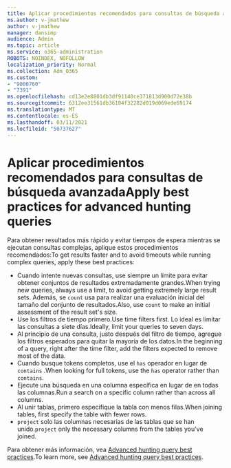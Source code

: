 ```yaml
---
title: Aplicar procedimientos recomendados para consultas de búsqueda avanzada
ms.author: v-jmathew
author: v-jmathew
manager: dansimp
audience: Admin
ms.topic: article
ms.service: o365-administration
ROBOTS: NOINDEX, NOFOLLOW
localization_priority: Normal
ms.collection: Adm_O365
ms.custom:
- "9000760"
- "7391"
ms.openlocfilehash: cd13e2e8801db3df91140ce371813d900d72e38b
ms.sourcegitcommit: 6312ee31561db36104f32282d019d069ede69174
ms.translationtype: MT
ms.contentlocale: es-ES
ms.lasthandoff: 03/11/2021
ms.locfileid: "50737627"
---
```

# <a name="apply-best-practices-for-advanced-hunting-queries"></a><span data-ttu-id="e5dde-102">Aplicar procedimientos recomendados para consultas de búsqueda avanzada</span><span class="sxs-lookup"><span data-stu-id="e5dde-102">Apply best practices for advanced hunting queries</span></span>

<span data-ttu-id="e5dde-103">Para obtener resultados más rápido y evitar tiempos de espera mientras se ejecutan consultas complejas, aplique estos procedimientos recomendados:</span><span class="sxs-lookup"><span data-stu-id="e5dde-103">To get results faster and to avoid timeouts while running complex queries, apply these best practices:</span></span>

- <span data-ttu-id="e5dde-104">Cuando intente nuevas consultas, use siempre un límite para evitar obtener conjuntos de resultados extremadamente grandes.</span><span class="sxs-lookup"><span data-stu-id="e5dde-104">When trying new queries, always use a limit, to avoid getting extremely large result sets.</span></span> <span data-ttu-id="e5dde-105">Además, se `count` usa para realizar una evaluación inicial del tamaño del conjunto de resultados.</span><span class="sxs-lookup"><span data-stu-id="e5dde-105">Also, use `count` to make an initial assessment of the result set's size.</span></span>
- <span data-ttu-id="e5dde-106">Use los filtros de tiempo primero.</span><span class="sxs-lookup"><span data-stu-id="e5dde-106">Use time filters first.</span></span> <span data-ttu-id="e5dde-107">Lo ideal es limitar las consultas a siete días.</span><span class="sxs-lookup"><span data-stu-id="e5dde-107">Ideally, limit your queries to seven days.</span></span>
- <span data-ttu-id="e5dde-108">Al principio de una consulta, justo después del filtro de tiempo, agregue los filtros esperados para quitar la mayoría de los datos.</span><span class="sxs-lookup"><span data-stu-id="e5dde-108">In the beginning of a query, right after the time filter, add the filters expected to remove most of the data.</span></span>
- <span data-ttu-id="e5dde-109">Cuando busque tokens completos, use el `has` operador en lugar de `contains` .</span><span class="sxs-lookup"><span data-stu-id="e5dde-109">When looking for full tokens, use the `has` operator rather than `contains`.</span></span>
- <span data-ttu-id="e5dde-110">Ejecute una búsqueda en una columna específica en lugar de en todas las columnas.</span><span class="sxs-lookup"><span data-stu-id="e5dde-110">Run a search on a specific column rather than across all columns.</span></span>
- <span data-ttu-id="e5dde-111">Al unir tablas, primero especifique la tabla con menos filas.</span><span class="sxs-lookup"><span data-stu-id="e5dde-111">When joining tables, first specify the table with fewer rows.</span></span>
- <span data-ttu-id="e5dde-112">`project` solo las columnas necesarias de las tablas que se han unido.</span><span class="sxs-lookup"><span data-stu-id="e5dde-112">`project` only the necessary columns from the tables you've joined.</span></span>

<span data-ttu-id="e5dde-113">Para obtener más información, vea [Advanced hunting query best practices](https://go.microsoft.com/fwlink/?linkid=2144812).</span><span class="sxs-lookup"><span data-stu-id="e5dde-113">To learn more, see [Advanced hunting query best practices](https://go.microsoft.com/fwlink/?linkid=2144812).</span></span>
